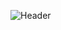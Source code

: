 ![Header](https://github.com/prishuprograms/PrashansDixit/blob/main/IMG_20201101_163748.jpg=250x250)
